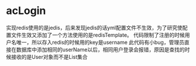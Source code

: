 # acLogin
实现redis使用的是jedis，后来发现jedis的话yml配置文件不生效，为了研究使配置文件生效又添加了一个方法使用的是redisTemplate。
代码限制了注册的时候用户名唯一，所以存入redis的时候用的key是username
此代码有小bug，管理员直接在数据库中添加相同的userName以后，相同用户登录会报错，原因是查找的时候接收的是User对象而不是List<User>集合
